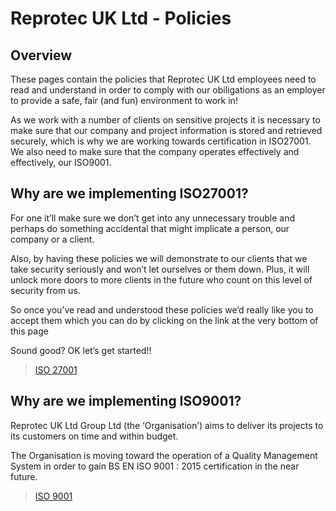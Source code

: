 # Reprotec UK Ltd - Policies

## Overview

These pages contain the policies that Reprotec UK Ltd employees need to read and understand in order to comply with our obiligations as an employer to provide a safe, fair (and fun) environment to work in!

As we work with a number of clients on sensitive projects it is necessary to make sure that our company and project information is stored and retrieved securely, which is why we are working towards certification in ISO27001.  We also need to make sure that the company operates effectively and effectively, our ISO9001.

## Why are we implementing ISO27001?

For one it’ll make sure we don’t get into any unnecessary trouble and perhaps do something accidental that might implicate a person, our company or a client.

Also, by having these policies we will demonstrate to our clients that we take security seriously and won’t let ourselves or them down. Plus, it will unlock more doors to more clients in the future who count on this level of security from us.

So once you’ve read and understood these policies we’d really like you to accept them which you can do by clicking on the link at the very bottom of this page

Sound good? OK let’s get started!!

> [ISO 27001](/ISO-27001)

## Why are we implementing ISO9001?

Reprotec UK Ltd Group Ltd (the ‘Organisation’) aims to deliver its projects to its customers on time and within budget.

The Organisation is moving toward the operation of a Quality Management System in order to gain BS EN ISO 9001 : 2015 certification in the near future.

> [ISO 9001](/ISO-9001)
